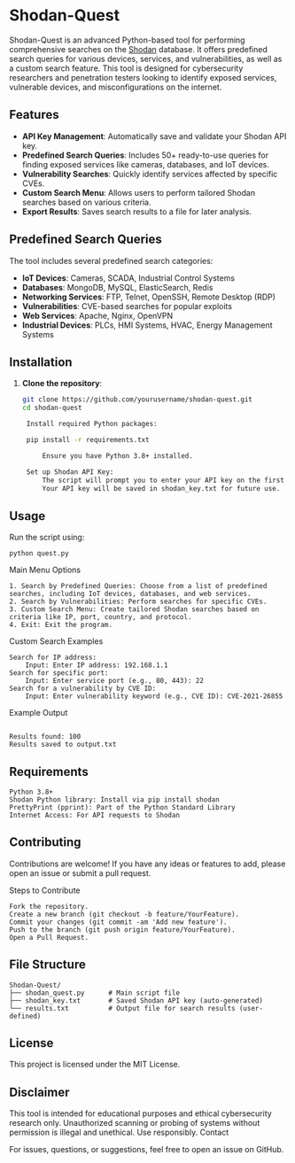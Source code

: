 # Shodan-Quest

Shodan-Quest is an advanced Python-based tool for performing comprehensive searches on the [Shodan](https://www.shodan.io/) database. It offers predefined search queries for various devices, services, and vulnerabilities, as well as a custom search feature. This tool is designed for cybersecurity researchers and penetration testers looking to identify exposed services, vulnerable devices, and misconfigurations on the internet.

## Features

- **API Key Management**: Automatically save and validate your Shodan API key.
- **Predefined Search Queries**: Includes 50+ ready-to-use queries for finding exposed services like cameras, databases, and IoT devices.
- **Vulnerability Searches**: Quickly identify services affected by specific CVEs.
- **Custom Search Menu**: Allows users to perform tailored Shodan searches based on various criteria.
- **Export Results**: Saves search results to a file for later analysis.

## Predefined Search Queries

The tool includes several predefined search categories:

- **IoT Devices**: Cameras, SCADA, Industrial Control Systems
- **Databases**: MongoDB, MySQL, ElasticSearch, Redis
- **Networking Services**: FTP, Telnet, OpenSSH, Remote Desktop (RDP)
- **Vulnerabilities**: CVE-based searches for popular exploits
- **Web Services**: Apache, Nginx, OpenVPN
- **Industrial Devices**: PLCs, HMI Systems, HVAC, Energy Management Systems

## Installation

1. **Clone the repository**:
   ```bash
   git clone https://github.com/yourusername/shodan-quest.git
   cd shodan-quest

    Install required Python packages:

    pip install -r requirements.txt

        Ensure you have Python 3.8+ installed.

    Set up Shodan API Key:
        The script will prompt you to enter your API key on the first run.
        Your API key will be saved in shodan_key.txt for future use.

## Usage

Run the script using:

```python quest.py ```

Main Menu Options

    1. Search by Predefined Queries: Choose from a list of predefined searches, including IoT devices, databases, and web services.
    2. Search by Vulnerabilities: Perform searches for specific CVEs.
    3. Custom Search Menu: Create tailored Shodan searches based on criteria like IP, port, country, and protocol.
    4. Exit: Exit the program.

Custom Search Examples

    Search for IP address:
        Input: Enter IP address: 192.168.1.1
    Search for specific port:
        Input: Enter service port (e.g., 80, 443): 22
    Search for a vulnerability by CVE ID:
        Input: Enter vulnerability keyword (e.g., CVE ID): CVE-2021-26855

Example Output

```The search results are saved to a file in the format:

Results found: 100
Results saved to output.txt
```

## Requirements

    Python 3.8+
    Shodan Python library: Install via pip install shodan
    PrettyPrint (pprint): Part of the Python Standard Library
    Internet Access: For API requests to Shodan

## Contributing

Contributions are welcome! If you have any ideas or features to add, please open an issue or submit a pull request.

  Steps to Contribute

    Fork the repository.
    Create a new branch (git checkout -b feature/YourFeature).
    Commit your changes (git commit -am 'Add new feature').
    Push to the branch (git push origin feature/YourFeature).
    Open a Pull Request.

## File Structure

```
Shodan-Quest/
├── shodan_quest.py      # Main script file
├── shodan_key.txt       # Saved Shodan API key (auto-generated)
└── results.txt          # Output file for search results (user-defined)
```

## License

This project is licensed under the MIT License.

## Disclaimer

This tool is intended for educational purposes and ethical cybersecurity research only. Unauthorized scanning or probing of systems without permission is illegal and unethical. Use responsibly.
Contact

For issues, questions, or suggestions, feel free to open an issue on GitHub.
